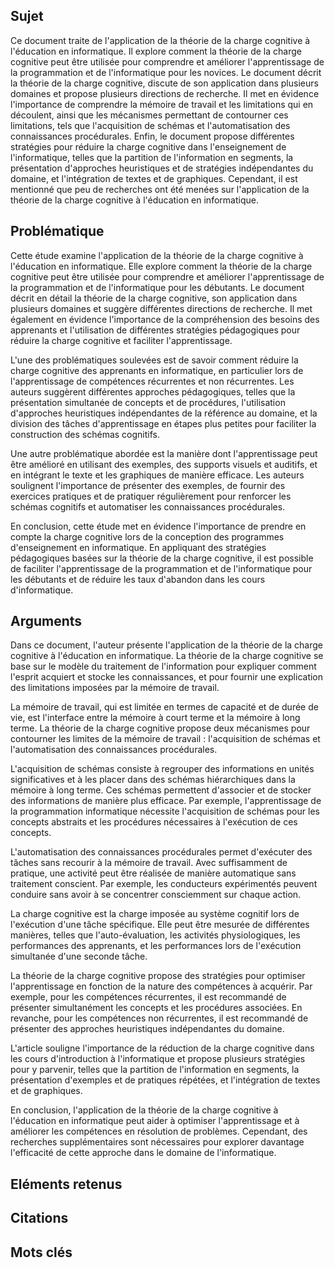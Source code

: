## Sujet
Ce document traite de l'application de la théorie de la charge cognitive à l'éducation en informatique. Il explore comment la théorie de la charge cognitive peut être utilisée pour comprendre et améliorer l'apprentissage de la programmation et de l'informatique pour les novices. Le document décrit la théorie de la charge cognitive, discute de son application dans plusieurs domaines et propose plusieurs directions de recherche. Il met en évidence l'importance de comprendre la mémoire de travail et les limitations qui en découlent, ainsi que les mécanismes permettant de contourner ces limitations, tels que l'acquisition de schémas et l'automatisation des connaissances procédurales. Enfin, le document propose différentes stratégies pour réduire la charge cognitive dans l'enseignement de l'informatique, telles que la partition de l'information en segments, la présentation d'approches heuristiques et de stratégies indépendantes du domaine, et l'intégration de textes et de graphiques. Cependant, il est mentionné que peu de recherches ont été menées sur l'application de la théorie de la charge cognitive à l'éducation en informatique.
## Problématique
Cette étude examine l'application de la théorie de la charge cognitive à l'éducation en informatique. Elle explore comment la théorie de la charge cognitive peut être utilisée pour comprendre et améliorer l'apprentissage de la programmation et de l'informatique pour les débutants. Le document décrit en détail la théorie de la charge cognitive, son application dans plusieurs domaines et suggère différentes directions de recherche. Il met également en évidence l'importance de la compréhension des besoins des apprenants et l'utilisation de différentes stratégies pédagogiques pour réduire la charge cognitive et faciliter l'apprentissage.

L'une des problématiques soulevées est de savoir comment réduire la charge cognitive des apprenants en informatique, en particulier lors de l'apprentissage de compétences récurrentes et non récurrentes. Les auteurs suggèrent différentes approches pédagogiques, telles que la présentation simultanée de concepts et de procédures, l'utilisation d'approches heuristiques indépendantes de la référence au domaine, et la division des tâches d'apprentissage en étapes plus petites pour faciliter la construction des schémas cognitifs. 

Une autre problématique abordée est la manière dont l'apprentissage peut être amélioré en utilisant des exemples, des supports visuels et auditifs, et en intégrant le texte et les graphiques de manière efficace. Les auteurs soulignent l'importance de présenter des exemples, de fournir des exercices pratiques et de pratiquer régulièrement pour renforcer les schémas cognitifs et automatiser les connaissances procédurales. 

En conclusion, cette étude met en évidence l'importance de prendre en compte la charge cognitive lors de la conception des programmes d'enseignement en informatique. En appliquant des stratégies pédagogiques basées sur la théorie de la charge cognitive, il est possible de faciliter l'apprentissage de la programmation et de l'informatique pour les débutants et de réduire les taux d'abandon dans les cours d'informatique.
## Arguments
Dans ce document, l'auteur présente l'application de la théorie de la charge cognitive à l'éducation en informatique. La théorie de la charge cognitive se base sur le modèle du traitement de l'information pour expliquer comment l'esprit acquiert et stocke les connaissances, et pour fournir une explication des limitations imposées par la mémoire de travail. 

La mémoire de travail, qui est limitée en termes de capacité et de durée de vie, est l'interface entre la mémoire à court terme et la mémoire à long terme. La théorie de la charge cognitive propose deux mécanismes pour contourner les limites de la mémoire de travail : l'acquisition de schémas et l'automatisation des connaissances procédurales. 

L'acquisition de schémas consiste à regrouper des informations en unités significatives et à les placer dans des schémas hiérarchiques dans la mémoire à long terme. Ces schémas permettent d'associer et de stocker des informations de manière plus efficace. Par exemple, l'apprentissage de la programmation informatique nécessite l'acquisition de schémas pour les concepts abstraits et les procédures nécessaires à l'exécution de ces concepts. 

L'automatisation des connaissances procédurales permet d'exécuter des tâches sans recourir à la mémoire de travail. Avec suffisamment de pratique, une activité peut être réalisée de manière automatique sans traitement conscient. Par exemple, les conducteurs expérimentés peuvent conduire sans avoir à se concentrer consciemment sur chaque action. 

La charge cognitive est la charge imposée au système cognitif lors de l'exécution d'une tâche spécifique. Elle peut être mesurée de différentes manières, telles que l'auto-évaluation, les activités physiologiques, les performances des apprenants, et les performances lors de l'exécution simultanée d'une seconde tâche. 

La théorie de la charge cognitive propose des stratégies pour optimiser l'apprentissage en fonction de la nature des compétences à acquérir. Par exemple, pour les compétences récurrentes, il est recommandé de présenter simultanément les concepts et les procédures associées. En revanche, pour les compétences non récurrentes, il est recommandé de présenter des approches heuristiques indépendantes du domaine. 

L'article souligne l'importance de la réduction de la charge cognitive dans les cours d'introduction à l'informatique et propose plusieurs stratégies pour y parvenir, telles que la partition de l'information en segments, la présentation d'exemples et de pratiques répétées, et l'intégration de textes et de graphiques. 

En conclusion, l'application de la théorie de la charge cognitive à l'éducation en informatique peut aider à optimiser l'apprentissage et à améliorer les compétences en résolution de problèmes. Cependant, des recherches supplémentaires sont nécessaires pour explorer davantage l'efficacité de cette approche dans le domaine de l'informatique.

## Eléments retenus 

## Citations

## Mots clés